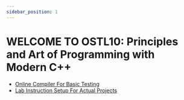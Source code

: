 ```yaml
---
sidebar_position: 1
---
```


# WELCOME TO OSTL10: Principles and Art of Programming with Modern C++


- [Online Compiler For Basic Testing](https://wandbox.org/)
- [Lab Instruction Setup For Actual Projects](https://ostl10.vercel.app/blog/lab-setup)

